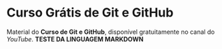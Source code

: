 # Curso Grátis de Git e GitHub
Material do **Curso de Git e GitHub**, disponível gratuitamente no canal do *YouTube*.
**TESTE DA LINGUAGEM MARKDOWN**
